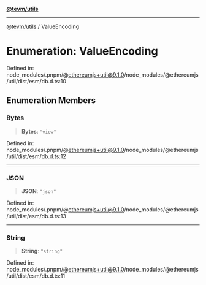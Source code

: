 [**@tevm/utils**](../README.md)

***

[@tevm/utils](../globals.md) / ValueEncoding

# Enumeration: ValueEncoding

Defined in: node\_modules/.pnpm/@ethereumjs+util@9.1.0/node\_modules/@ethereumjs/util/dist/esm/db.d.ts:10

## Enumeration Members

### Bytes

> **Bytes**: `"view"`

Defined in: node\_modules/.pnpm/@ethereumjs+util@9.1.0/node\_modules/@ethereumjs/util/dist/esm/db.d.ts:12

***

### JSON

> **JSON**: `"json"`

Defined in: node\_modules/.pnpm/@ethereumjs+util@9.1.0/node\_modules/@ethereumjs/util/dist/esm/db.d.ts:13

***

### String

> **String**: `"string"`

Defined in: node\_modules/.pnpm/@ethereumjs+util@9.1.0/node\_modules/@ethereumjs/util/dist/esm/db.d.ts:11
